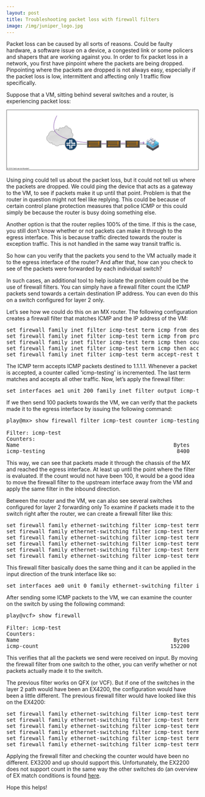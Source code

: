 ```yaml
---
layout: post
title: Troubleshooting packet loss with firewall filters
image: /img/juniper_logo.jpg
---
```


Packet loss can be caused by all sorts of reasons. Could be faulty hardware, a software issue on a device, a congested link or some policers and shapers that are working against you. In order to fix packet loss in a network, you first have pinpoint where the packets are being dropped. Pinpointing where the packets are dropped is not always easy, especially if the packet loss is low, intermittent and affecting only 1 traffic flow specifically.

Suppose that a VM, sitting behind several switches and a router, is experiencing packet loss:


![tshoot with firewall filter](/img/tshoot_fw_filter.png "tshoot with firewall filter")

Using ping could tell us about the packet loss, but it could not tell us where the packets are dropped. We could ping the device that acts as a gateway to the VM, to see if packets make it up until that point. Problem is that the router in question might not feel like replying. This could be because of certain control plane protection measures that police ICMP or this could simply be because the router is busy doing something else.

Another option is that the router replies 100% of the time. If this is the case, you still don’t know whether or not packets can make it through to the egress interface. This is because traffic directed towards the router is exception traffic. This is not handled in the same way transit traffic is.

So how can you verify that the packets you send to the VM actually made it to the egress interface of the router? And after that, how can you check to see of the packets were forwarded by each individual switch?

In such cases, an additional tool to help isolate the problem could be the use of firewall filters. You can simply have a firewall filter count the ICMP packets send towards a certain destination IP address. You can even do this on a switch configured for layer 2 only.

Let’s see how we could do this on an MX router. The following configuration creates a firewall filter that matches ICMP and the IP address of the VM:

<pre>
set firewall family inet filter icmp-test term icmp from destination-address 1.1.1.1/32
set firewall family inet filter icmp-test term icmp from protocol icmp
set firewall family inet filter icmp-test term icmp then count icmp-testing
set firewall family inet filter icmp-test term icmp then accept
set firewall family inet filter icmp-test term accept-rest then accept
</pre>

The ICMP term accepts ICMP packets destined to 1.1.1.1. Whenever a packet is accepted, a counter called 'icmp-testing' is incremented. The last term matches and accepts all other traffic. Now, let’s apply the firewall filter:

<pre>
set interfaces ae1 unit 200 family inet filter output icmp-test
</pre>

If we then send 100 packets towards the VM, we can verify that the packets made it to the egress interface by issuing the following command:

<pre>
play@mx> show firewall filter icmp-test counter icmp-testing

Filter: icmp-test
Counters:
Name                                                Bytes              Packets
icmp-testing                                         8400                  100
</pre>

This way, we can see that packets made it through the chassis of the MX and reached the egress interface. At least up until the point where the filter is evaluated. If the count would not have been 100, it would be a good idea to move the firewall filter to the upstream interface away from the VM and apply the same filter in the inbound direction.

Between the router and the VM, we can also see several switches configured for layer 2 forwarding only To examine if packets made it to the switch right after the router, we can create a firewall filter like this:

<pre>
set firewall family ethernet-switching filter icmp-test term icmp from ip-destination-address 1.1.1.1/32
set firewall family ethernet-switching filter icmp-test term icmp from ip-protocol icmp
set firewall family ethernet-switching filter icmp-test term icmp from user-vlan-id 200
set firewall family ethernet-switching filter icmp-test term icmp then accept
set firewall family ethernet-switching filter icmp-test term icmp then count icmp-count
set firewall family ethernet-switching filter icmp-test term accept-rest then accept
</pre>

This firewall filter basically does the same thing and it can be applied in the input direction of the trunk interface like so:

<pre>
set interfaces ae0 unit 0 family ethernet-switching filter input icmp-test
</pre>

After sending some ICMP packets to the VM, we can examine the counter on the switch by using the following command:

<pre>
play@vcf> show firewall

Filter: icmp-test
Counters:
Name                                                Bytes              Packets
icmp-count                                         152200                  100
</pre>

This verifies that all the packets we send were received on input. By moving the firewall filter from one switch to the other, you can verify whether or not packets actually made it to the switch.

The previous filter works on QFX (or VCF). But if one of the switches in the layer 2 path would have been an EX4200, the configuration would have been a little different. The previous firewall filter would have looked like this on the EX4200:

<pre>
set firewall family ethernet-switching filter icmp-test term icmp from dot1q-tag 200
set firewall family ethernet-switching filter icmp-test term icmp from destination-address 1.1.1.1/32 
set firewall family ethernet-switching filter icmp-test term icmp from protocol icmp
set firewall family ethernet-switching filter icmp-test term icmp then accept
set firewall family ethernet-switching filter icmp-test term icmp then count icmp-count
set firewall family ethernet-switching filter icmp-test term accept-rest then accept
</pre>

Applying the firewall filter and checking the counter would have been no different. EX3200 and up should support this. Unfortunately, the EX2200 does not support count in the same way the other switches do (an overview of EX match conditions is found [here](https://www.juniper.net/documentation/en_US/junos/topics/reference/general/firewall-filter-ex-series-match-conditions-support.html).

Hope this helps!

